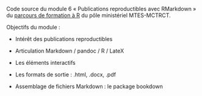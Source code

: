 Code source du module 6 « Publications reproductibles avec RMarkdown » du [parcours de formation à R](https://mtes-mct.github.io/parcours-r/) du pôle ministériel MTES-MCTRCT.

Objectifs du module : 

- Intérêt des publications reproductibles

- Articulation Markdown / pandoc / R / LateX

- Les éléments interactifs

- Les formats de sortie : .html, .docx, .pdf

- Assemblage de fichiers Markdown : le package bookdown

